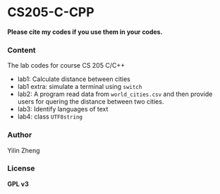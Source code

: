 # CS205-C-CPP

**Please cite my codes if you use them in your codes.**

### Content

The lab codes for course CS 205 C/C++

- lab1: Calculate distance between cities
- lab1 extra: simulate a terminal using `switch`
- lab2: A program read data from `world_cities.csv` and then provide users for quering the distance between two cities.
- lab3: Identify languages of text
- lab4: class `UTF8string`

### Author

Yilin Zheng

### License

**GPL v3**
